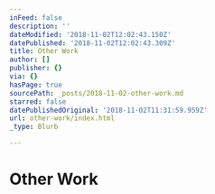 ```yaml
---
inFeed: false
description: ''
dateModified: '2018-11-02T12:02:43.150Z'
datePublished: '2018-11-02T12:02:43.309Z'
title: Other Work
author: []
publisher: {}
via: {}
hasPage: true
sourcePath: _posts/2018-11-02-other-work.md
starred: false
datePublishedOriginal: '2018-11-02T11:31:59.959Z'
url: other-work/index.html
_type: Blurb

---
```

# Other Work